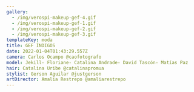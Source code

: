 ```yaml
---
gallery:
  - /img/verospi-makeup-gef-4.gif
  - /img/verospi-makeup-gef-1.gif
  - /img/verospi-makeup-gef-2.gif
  - /img/verospi-makeup-gef-3.gif
templateKey: moda
title: GEF ÍNDIGOS
date: 2022-01-04T01:43:29.557Z
camera: Carlos Ocampo @caofotografo
model: Jekill- Floriane- Catalina Andrade- David Tascón- Matías Paz
hair: Catalina Uribe @catalinapromua
stylist: Gerson Aguilar @justgerson
artDirector: Amalia Restrepo @amaliarestrepo
---
```

